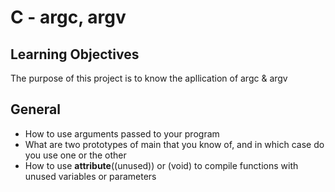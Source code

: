 # C - argc, argv

## Learning Objectives
The purpose of this project is to know the apllication of argc & argv

## General
- How to use arguments passed to your program
- What are two prototypes of main that you know of, and in which case do you use one or the other
- How to use __attribute__((unused)) or (void) to compile functions with unused variables or parameters
